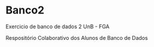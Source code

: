 # Banco2
Exercicio de banco de dados 2 UnB - FGA


Respositório Colaborativo dos Alunos de Banco de Dados 
